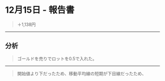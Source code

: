 # 12月15日 - 報告書

> ＋1,138円

---

## 分析

> ゴールドを売りでロットを0.5で入れた。

---

> 開始値より下だったため、移動平均線の短期が下目線だったため、
